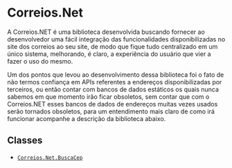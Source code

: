 # Correios.Net

A Correios.NET é uma biblioteca desenvolvida buscando fornecer ao desenvolvedor uma fácil integração das funcionalidades disponibilizadas no site dos correios ao seu site, de modo que fique tudo centralizado em um único sistema, melhorando, é claro, a experiência do usuário que vier a fazer o uso do mesmo.

Um dos pontos que levou ao desenvolvimento dessa biblioteca foi o fato de não termos confiança em APIs referentes a endereços disponibilizadas por terceiros, ou então contar com bancos de dados estáticos os quais nunca sabemos em que momento irão ficar obsoletos, sem contar que com o Correios.NET esses bancos de dados de endereços muitas vezes usados serão tornados obsoletos, para um entendimento mais claro de como irá funcionar acompanhe a descrição da biblioteca abaixo.

## Classes
* [`Correios.Net.BuscaCep`](https://github.com/volkoinen/Correios.Net/wiki/Correios.Net.BuscaCep)
